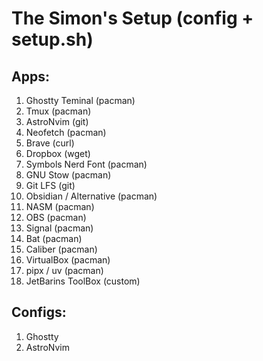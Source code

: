 # The Simon's Setup (config + setup.sh)


## Apps:
1. Ghostty Teminal (pacman)
2. Tmux (pacman)
3. AstroNvim (git)
4. Neofetch (pacman)
5. Brave (curl)
6. Dropbox (wget)
7. Symbols Nerd Font (pacman)
8. GNU Stow (pacman)
9. Git LFS (git)
10. Obsidian / Alternative (pacman)
11. NASM (pacman)
12. OBS (pacman)
13. Signal (pacman)
14. Bat (pacman)
15. Caliber (pacman)
16. VirtualBox (pacman)
17. pipx / uv (pacman)
18. JetBarins ToolBox (custom)



## Configs:
1. Ghostty
2. AstroNvim


